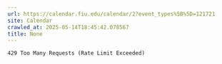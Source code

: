 ```yaml
---
url: https://calendar.fiu.edu/calendar/2?event_types%5B%5D=121721
site: Calendar
crawled_at: 2025-05-14T18:45:42.078567
title: None
---
```


```
429 Too Many Requests (Rate Limit Exceeded)

```

